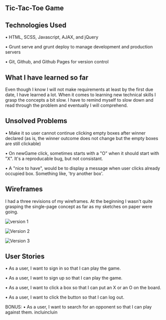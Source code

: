 ## Tic-Tac-Toe Game

## Technologies Used

• HTML, SCSS, Javascript, AJAX, and jQuery

• Grunt serve and grunt deploy to manage development and production servers

• Git, Github, and Github Pages for version control

## What I have learned so far

Even though I know I will not make requirements at least by the first due date, I have learned a lot. When it comes to learning new technical skills I grasp the concepts a bit slow. I have to remind myself to slow down and read through the problem and eventually I will comprehend.

## Unsolved Problems

• Make it so user cannot continue clicking empty boxes after winner declared (as is, the winner outcome does not change but the empty boxes are still clickable)

• On newGame click, sometimes starts with a "O" when it should start with "X". It's a reproducable bug, but not consistant.

• A "nice to have", would be to display a message when user clicks already occupied box. Something like, 'try another box'.

## Wireframes

I had a three revisions of my wireframes. At the beginning I wasn't quite grasping the single-page concept as far as my sketches on paper were going.

![version 1](https://user-images.githubusercontent.com/6006640/30093249-1e24272e-9292-11e7-870b-120e250cb32d.JPG)

![Version 2](https://user-images.githubusercontent.com/6006640/30093263-30d8201e-9292-11e7-9684-1d310b3462cb.JPG)

![Version 3](https://user-images.githubusercontent.com/6006640/30093267-37ac7b10-9292-11e7-95d4-b00e654eb66a.JPG)

## User Stories

• As a user, I want to sign in so that I can play the game.

• As a user, I want to sign up so that I can play the game.

• As a user, I want to click a box so that I can put an X or an O on the board.

• As a user, I want to click the button so that I can log out.

BONUS:
• As a user, I want to search for an opponent so that I can play against them.
incluincluin
